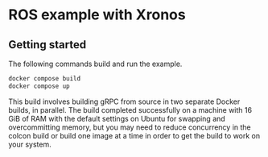 # ROS example with Xronos

## Getting started

The following commands build and run the example.

```bash
docker compose build
docker compose up
```

This build involves building gRPC from source in two separate Docker builds, in
parallel. The build completed successfully on a machine with 16 GiB of RAM with
the default settings on Ubuntu for swapping and overcommitting memory, but you
may need to reduce concurrency in the colcon build or build one image at a time
in order to get the build to work on your system.
